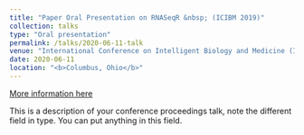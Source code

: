 ```yaml
---
title: "Paper Oral Presentation on RNASeqR &nbsp; (ICIBM 2019)"
collection: talks
type: "Oral presentation"
permalink: /talks/2020-06-11-talk
venue: "International Conference on Intelligent Biology and Medicine (ICIBM 2019)"
date: 2020-06-11
location: "<b>Columbus, Ohio</b>"
---
```


[More information here](https://icibm2019.org/index.htm)

This is a description of your conference proceedings talk, note the different field in type. You can put anything in this field.
